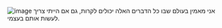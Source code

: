 ![image](https://github.com/nobody1331/iamcode/assets/130770326/128f5782-fbb7-4cf4-99bc-a20fd40d158b)
אני מאמין בעולם שבו כל הדברים האלה יכולים לקרות, גם אם הייתי צריך לעשות אותם בעצמי.
